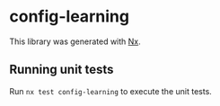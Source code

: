 # config-learning

This library was generated with [Nx](https://nx.dev).

## Running unit tests

Run `nx test config-learning` to execute the unit tests.
